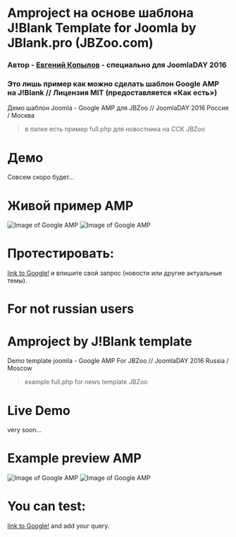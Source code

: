 Amproject на основе шаблона J!Blank Template for Joomla by JBlank.pro (JBZoo.com)
======
### Автор - [Евгений Копылов](https://vk.com/joomla)  - специально для JoomlaDAY 2016
### Это лишь пример как можно сделать шаблон Google AMP на J!Blank // Лицензия MIT (предоставляется «Как есть»)
Демо шаблон Joomla - Google AMP для JBZoo // JoomlaDAY 2016 Россия / Москва
> в папке есть пример full.php для новостника на CCK JBZoo


Демо
======
Совсем скоро будет...

Живой пример AMP
======
![Image of Google AMP](http://img-fotki.yandex.ru/get/59186/77677229.79/0_a5124_910234b6_orig.png)  ![Image of Google AMP](http://img-fotki.yandex.ru/get/109878/77677229.79/0_a5125_351449a9_orig.png)

Протестировать:
======
[link to Google!](https://g.co/ampdemo) и впишите свой запрос (новости или другие актуальные темы).

# For not russian users

Amproject by J!Blank template
======
Demo template joomla - Google AMP For JBZoo // JoomlaDAY 2016 Russia / Moscow
> example full.php for news template JBZoo


Live Demo
======
very soon...

Example preview AMP
======
![Image of Google AMP](http://img-fotki.yandex.ru/get/59186/77677229.79/0_a5124_910234b6_orig.png)  ![Image of Google AMP](http://img-fotki.yandex.ru/get/109878/77677229.79/0_a5125_351449a9_orig.png)

You can test:
======
[link to Google!](https://g.co/ampdemo) and add your query.